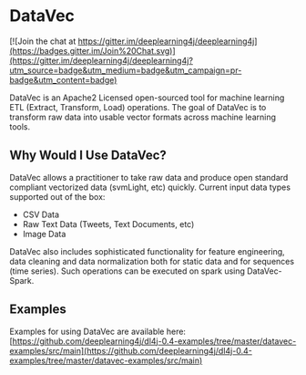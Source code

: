 DataVec
=========================

[![Join the chat at https://gitter.im/deeplearning4j/deeplearning4j](https://badges.gitter.im/Join%20Chat.svg)](https://gitter.im/deeplearning4j/deeplearning4j?utm_source=badge&utm_medium=badge&utm_campaign=pr-badge&utm_content=badge)

DataVec is an Apache2 Licensed open-sourced tool for machine learning ETL (Extract, Transform, Load) operations. The goal of DataVec is to transform raw data into usable vector formats across machine learning tools.

## Why Would I Use DataVec?

DataVec allows a practitioner to take raw data and produce open standard compliant vectorized data (svmLight, etc) quickly. Current input data types supported out of the box:

* CSV Data
* Raw Text Data (Tweets, Text Documents, etc)
* Image Data


DataVec also includes sophisticated functionality for feature engineering, data cleaning and data normalization both for static data and for sequences (time series).
Such operations can be executed on spark using DataVec-Spark.


## Examples

Examples for using DataVec are available here: [https://github.com/deeplearning4j/dl4j-0.4-examples/tree/master/datavec-examples/src/main](https://github.com/deeplearning4j/dl4j-0.4-examples/tree/master/datavec-examples/src/main)